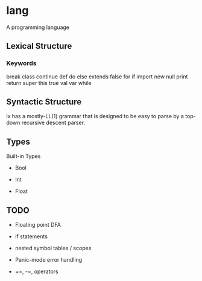 # lang
A programming language

## Lexical Structure

### Keywords

break
class
continue
def
do
else
extends
false
for
if
import
new
null
print
return
super
this
true
val
var
while

## Syntactic Structure

lx has a mostly-LL(1) grammar that is designed to be easy to parse by a top-down recursive descent parser.

## Types

Built-in Types

* Bool

* Int

* Float


## TODO

* Floating point DFA

* if statements

* nested symbol tables / scopes

* Panic-mode error handling

* +=, -=, operators

